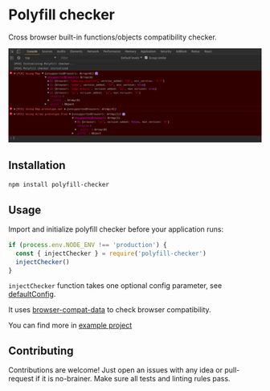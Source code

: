 # Polyfill checker

Cross browser built-in functions/objects compatibility checker.

![demo](./demo-min.png)

## Installation

```bash
npm install polyfill-checker
```

## Usage

Import and initialize polyfill checker before your application runs:

```js
if (process.env.NODE_ENV !== 'production') {
  const { injectChecker } = require('polyfill-checker')
  injectChecker()
}
```

`injectChecker` function takes one optional config parameter, see [defaultConfig](./polyfill-checker/src/defaultConfig.js).

It uses [browser-compat-data](https://github.com/mdn/browser-compat-data) to check browser compatibility.

You can find more in [example project](./example)

## Contributing

Contributions are welcome! Just open an issues with any idea or pull-request if it is no-brainer. Make sure all tests and linting rules pass.
